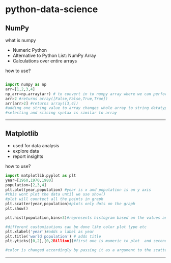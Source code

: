 # python-data-science

## NumPy
what is numpy
- Numeric Python
- Alternative to Python List: NumPy Array 
- Calculations over entire arrays 


how to use?

```python

import numpy as np 
arr=[1,2,3,4]
np_arr=np.array(arr) # to convert in to numpy array where we can perform calculations over entire array
arr>2 #returns array([False,False,True,True])
arr[arr>2] #returns array([3,4])
#adding one string value to array changes whole array to string datatype 
#selecting and slicing syntax is similar to array 
```

---

## Matplotlib

- used for data analysis
- explore data
- report insights

 how to use?

```python
import matplotlib.pyplot as plt
year=[1960,1970,1980]
population=[2,3,4]
plt.plot(year,population) #year is x and population is on y axis
#this wont plot the data until we use show()
#plot will conntect all the points in graph 
plt.scatter(year,population)#plots only dots on the graph 
plt.show()

plt.hist(population,bins=3)#represents histogram based on the values and divides according to bins

#different customizations can be done like color plot type etc
plt.xlabel('year')#adds x label as year 
plt.title('world population') # adds title
plt.yticks([0,2],[0,2Billion])#first one is mumeric to plot  and second is label for representation 

#color is changed accordingly by passing it as a argument to the scatter or plot etc.
```
---
